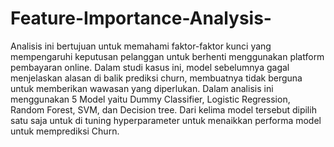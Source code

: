 # Feature-Importance-Analysis-
Analisis ini bertujuan untuk memahami faktor-faktor kunci yang mempengaruhi keputusan pelanggan untuk berhenti menggunakan platform pembayaran online. Dalam studi kasus ini, model sebelumnya gagal menjelaskan alasan di balik prediksi churn, membuatnya tidak berguna untuk memberikan wawasan yang diperlukan. Dalam analisis ini menggunakan 5 Model yaitu Dummy Classifier, Logistic Regression, Random Forest, SVM, dan Decision tree. Dari kelima model tersebut dipilih satu saja untuk di tuning hyperparameter untuk menaikkan performa model untuk memprediksi Churn.
